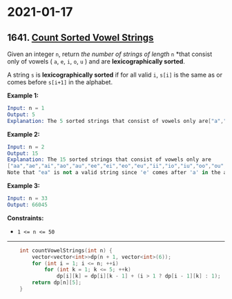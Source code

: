 # 2021-01-17

## 1641. [Count Sorted Vowel Strings](https://leetcode.com/problems/count-sorted-vowel-strings/)

Given an integer `n`, return *the number of strings of length* `n` \*that consist only of vowels ( `a`, `e`, `i`, `o`, `u` ) and are **lexicographically sorted**.

A string `s` is **lexicographically sorted** if for all valid `i`, `s[i]` is the same as or comes before `s[i+1]` in the alphabet.

**Example 1:**

```s
Input: n = 1
Output: 5
Explanation: The 5 sorted strings that consist of vowels only are["a","e","i","o","u"].
```

**Example 2:**

```s
Input: n = 2
Output: 15
Explanation: The 15 sorted strings that consist of vowels only are
["aa","ae","ai","ao","au","ee","ei","eo","eu","ii","io","iu","oo","ou","uu"].
Note that "ea" is not a valid string since 'e' comes after 'a' in the alphabet.
```

**Example 3:**

```s
Input: n = 33
Output: 66045
```

**Constraints:**

- `1 <= n <= 50`

---

```c++
    int countVowelStrings(int n) {
        vector<vector<int>>dp(n + 1, vector<int>(6));
        for (int i = 1; i <= n; ++i)
            for (int k = 1; k <= 5; ++k)
                dp[i][k] = dp[i][k - 1] + (i > 1 ? dp[i - 1][k] : 1);
        return dp[n][5];
    }
```
